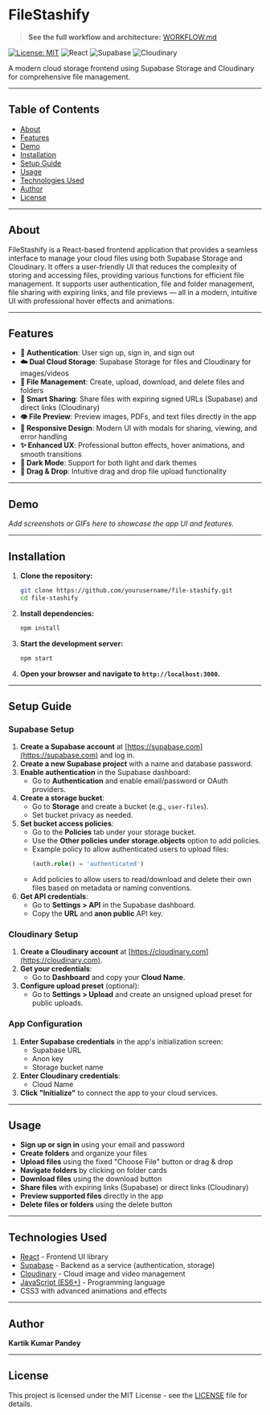 # FileStashify

> **See the full workflow and architecture:** [WORKFLOW.md](./WORKFLOW.md)

[![License: MIT](https://img.shields.io/badge/License-MIT-yellow.svg)](LICENSE) ![React](https://img.shields.io/badge/React-18.2.0-blue) ![Supabase](https://img.shields.io/badge/Supabase-Storage-green) ![Cloudinary](https://img.shields.io/badge/Cloudinary-Images-orange)

A modern cloud storage frontend using Supabase Storage and Cloudinary for comprehensive file management.

---

## Table of Contents

- [About](#about)
- [Features](#features)
- [Demo](#demo)
- [Installation](#installation)
- [Setup Guide](#setup-guide)
- [Usage](#usage)
- [Technologies Used](#technologies-used)
- [Author](#author)
- [License](#license)

---

## About

FileStashify is a React-based frontend application that provides a seamless interface to manage your cloud files using both Supabase Storage and Cloudinary. It offers a user-friendly UI that reduces the complexity of storing and accessing files, providing various functions for efficient file management. It supports user authentication, file and folder management, file sharing with expiring links, and file previews — all in a modern, intuitive UI with professional hover effects and animations.

---

## Features

- **🔐 Authentication**: User sign up, sign in, and sign out
- **☁️ Dual Cloud Storage**: Supabase Storage for files and Cloudinary for images/videos
- **📁 File Management**: Create, upload, download, and delete files and folders
- **🔗 Smart Sharing**: Share files with expiring signed URLs (Supabase) and direct links (Cloudinary)
- **👁️ File Preview**: Preview images, PDFs, and text files directly in the app
- **📱 Responsive Design**: Modern UI with modals for sharing, viewing, and error handling
- **✨ Enhanced UX**: Professional button effects, hover animations, and smooth transitions
- **🌙 Dark Mode**: Support for both light and dark themes
- **📂 Drag & Drop**: Intuitive drag and drop file upload functionality

---

## Demo

*Add screenshots or GIFs here to showcase the app UI and features.*

---

## Installation

1. **Clone the repository:**

   ```bash
   git clone https://github.com/yourusername/file-stashify.git
   cd file-stashify
   ```

2. **Install dependencies:**

   ```bash
   npm install
   ```

3. **Start the development server:**

   ```bash
   npm start
   ```

4. **Open your browser and navigate to `http://localhost:3000`.**

---

## Setup Guide

### Supabase Setup

1. **Create a Supabase account** at [https://supabase.com](https://supabase.com) and log in.
2. **Create a new Supabase project** with a name and database password.
3. **Enable authentication** in the Supabase dashboard:
   - Go to **Authentication** and enable email/password or OAuth providers.
4. **Create a storage bucket**:
   - Go to **Storage** and create a bucket (e.g., `user-files`).
   - Set bucket privacy as needed.
5. **Set bucket access policies**:
   - Go to the **Policies** tab under your storage bucket.
   - Use the **Other policies under storage.objects** option to add policies.
   - Example policy to allow authenticated users to upload files:
     ```sql
     (auth.role() = 'authenticated')
     ```
   - Add policies to allow users to read/download and delete their own files based on metadata or naming conventions.
6. **Get API credentials**:
   - Go to **Settings > API** in the Supabase dashboard.
   - Copy the **URL** and **anon public** API key.

### Cloudinary Setup

1. **Create a Cloudinary account** at [https://cloudinary.com](https://cloudinary.com).
2. **Get your credentials**:
   - Go to **Dashboard** and copy your **Cloud Name**.
3. **Configure upload preset** (optional):
   - Go to **Settings > Upload** and create an unsigned upload preset for public uploads.

### App Configuration

1. **Enter Supabase credentials** in the app's initialization screen:
   - Supabase URL
   - Anon key
   - Storage bucket name
2. **Enter Cloudinary credentials**:
   - Cloud Name
3. **Click "Initialize"** to connect the app to your cloud services.

---

## Usage

- **Sign up or sign in** using your email and password
- **Create folders** and organize your files
- **Upload files** using the fixed "Choose File" button or drag & drop
- **Navigate folders** by clicking on folder cards
- **Download files** using the download button
- **Share files** with expiring links (Supabase) or direct links (Cloudinary)
- **Preview supported files** directly in the app
- **Delete files or folders** using the delete button

---

## Technologies Used

- [React](https://reactjs.org/) - Frontend UI library
- [Supabase](https://supabase.com/) - Backend as a service (authentication, storage)
- [Cloudinary](https://cloudinary.com/) - Cloud image and video management
- [JavaScript (ES6+)](https://developer.mozilla.org/en-US/docs/Web/JavaScript) - Programming language
- CSS3 with advanced animations and effects

---

## Author

**Kartik Kumar Pandey**

---

## License

This project is licensed under the MIT License - see the [LICENSE](LICENSE) file for details.
